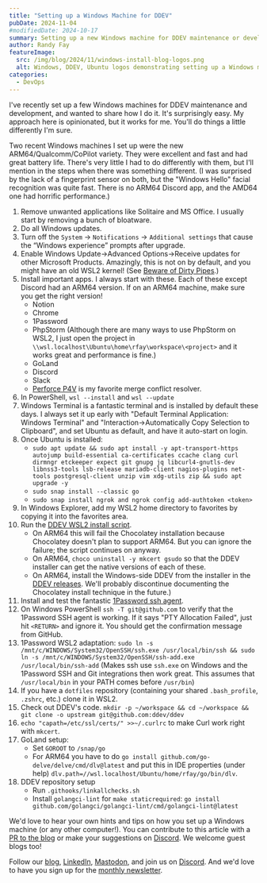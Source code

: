 ```yaml
---
title: "Setting up a Windows Machine for DDEV"
pubDate: 2024-11-04
#modifiedDate: 2024-10-17
summary: Setting up a new Windows machine for DDEV maintenance or development is pretty easy. Here are my opinionated steps.
author: Randy Fay
featureImage:
  src: /img/blog/2024/11/windows-install-blog-logos.png
  alt: Windows, DDEV, Ubuntu logos demonstrating setting up a Windows machine for DDEV.
categories:
  - DevOps
---
```


I've recently set up a few Windows machines for DDEV maintenance and development, and wanted to share how I do it. It's surprisingly easy. My approach here is opinionated, but it works for me. You'll do things a little differently I'm sure.

Two recent Windows machines I set up were the new ARM64/Qualcomm/CoPilot variety. They were excellent and fast and had great battery life. There's very little I had to do differently with them, but I'll mention in the steps when there was something different. (I was surprised by the lack of a fingerprint sensor on both, but the "Windows Hello" facial recognition was quite fast. There is no ARM64 Discord app, and the AMD64 one had horrific performance.)

1. Remove unwanted applications like Solitaire and MS Office. I usually start by removing a bunch of bloatware.
2. Do all Windows updates.
3. Turn off the `System` -> `Notifications` -> `Additional settings` that cause the “Windows experience” prompts after upgrade.
4. Enable Windows Update->Advanced Options->Receive updates for other Microsoft Products. Amazingly, this is not on by default, and you might have an old WSL2 kernel! (See [Beware of Dirty Pipes](beware-of-dirty-pipes-and-docker-desktop-on-windows.md).)
5. Install important apps. I always start with these. Each of these except Discord had an ARM64 version. If on an ARM64 machine, make sure you get the right version!
   - Notion
   - Chrome
   - 1Password
   - PhpStorm (Although there are many ways to use PhpStorm on WSL2, I just open the project in `\\wsl.localhost\Ubuntu\home\rfay\workspace\<project>` and it works great and performance is fine.)
   - GoLand
   - Discord
   - Slack
   - [Perforce P4V](https://www.perforce.com/downloads/helix-visual-client-p4v) is my favorite merge conflict resolver.
6. In PowerShell, `wsl --install` and `wsl --update`
7. Windows Terminal is a fantastic terminal and is installed by default these days. I always set it up early with "Default Terminal Application: Windows Terminal" and "Interaction->Automatically Copy Selection to Clipboard", and set Ubuntu as default, and have it auto-start on login.
8. Once Ubuntu is installed:
   - `sudo apt update && sudo apt install -y apt-transport-https autojump build-essential ca-certificates ccache clang curl dirmngr etckeeper expect git gnupg jq libcurl4-gnutls-dev libnss3-tools lsb-release mariadb-client nagios-plugins net-tools postgresql-client unzip vim xdg-utils zip && sudo apt upgrade -y`
   - `sudo snap install --classic go`
   - `sudo snap install ngrok and ngrok config add-authtoken <token>`
9. In Windows Explorer, add my WSL2 home directory to favorites by copying it into the favorites area.
10. Run the [DDEV WSL2 install script](https://ddev.readthedocs.io/en/stable/users/install/ddev-installation/#wsl2-docker-ce-inside-install-script).
    - On ARM64 this will fail the Chocolatey installation because Chocolatey doesn't plan to support ARM64. But you can ignore the failure; the script continues on anyway.
    - On ARM64, `choco uninstall -y mkcert gsudo` so that the DDEV installer can get the native versions of each of these.
    - On ARM64, install the Windows-side DDEV from the installer in the [DDEV releases](https://github.com/ddev/ddev/releases). We'll probably discontinue documenting the Chocolatey install technique in the future.)
11. Install and test the fantastic [1Password ssh agent](https://developer.1password.com/docs/ssh/agent/).
12. On Windows PowerShell `ssh -T git@github.com` to verify that the 1Password SSH agent is working. If it says "PTY Allocation Failed", just hit `<RETURN>` and ignore it. You should get the confirmation message from GitHub.
13. 1Password WSL2 adaptation:
    `sudo ln -s /mnt/c/WINDOWS/System32/OpenSSH/ssh.exe /usr/local/bin/ssh && sudo ln -s /mnt/c/WINDOWS/System32/OpenSSH/ssh-add.exe /usr/local/bin/ssh-add` (Makes ssh use `ssh.exe` on Windows and the 1Password SSH and Git integrations then work great. This assumes that `/usr/local/bin` in your PATH comes before `/usr/bin`)
14. If you have a `dotfiles` repository (containing your shared `.bash_profile`, `.zshrc`, etc.) clone it in WSL2.
15. Check out DDEV's code. `mkdir -p ~/workspace && cd ~/workspace && git clone -o upstream git@github.com:ddev/ddev`
16. `echo "capath=/etc/ssl/certs/" >>~/.curlrc` to make Curl work right with `mkcert`.
17. GoLand setup:
    - Set `GOROOT` to `/snap/go`
    - For ARM64 you have to do `go install github.com/go-delve/delve/cmd/dlv@latest` and put this in IDE properties (under help) `dlv.path=//wsl.localhost/Ubuntu/home/rfay/go/bin/dlv`.
18. DDEV repository setup
    - Run `.githooks/linkallchecks.sh`
    - Install `golangci-lint` for `make staticrequired`: `go install github.com/golangci/golangci-lint/cmd/golangci-lint@latest`

We'd love to hear your own hints and tips on how you set up a Windows machine (or any other computer!). You can contribute to this article with a [PR to the blog](https://github.com/ddev/ddev.com) or make your suggestions on [Discord](https://discord.com/invite/5wjP76mBJD). We welcome guest blogs too!

Follow our [blog](https://ddev.com/blog/), [LinkedIn](https://www.linkedin.com/company/ddev-foundation), [Mastodon](https://fosstodon.org/@ddev), and join us on [Discord](https://discord.gg/5wjP76mBJD). And we'd love to have you sign up for the [monthly newsletter](/newsletter).
